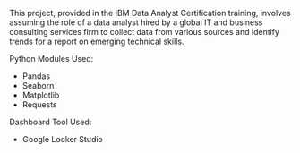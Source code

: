 This project, provided in the IBM Data Analyst Certification training, involves assuming the role of a data analyst hired by a global IT and business consulting services firm to collect data from various sources and identify trends for a report on emerging technical skills.

Python Modules Used:
  - Pandas
  - Seaborn
  - Matplotlib
  - Requests

Dashboard Tool Used:
  - Google Looker Studio

